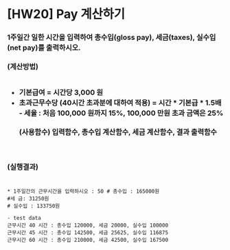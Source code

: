 # [HW20] Pay 계산하기

<h3>

1주일간 일한 시간을 입력하여 총수입(gloss pay), 세금(taxes), 실수입(net pay)를 출력하시오.</br></br>
(계산방법)</br></br>
- 기본급여 = 시간당 3,000 원</br>
- 초과근무수당 (40시간 초과분에 대하여 적용) = 시간 * 기본급 * 1.5배 - 세율 : 처음 100,000 원까지 15%, 100,000 만원 초과 금액은 25%</br></br>
(사용함수) 입력함수, 총수입 계산함수, 세금 계산함수, 결과 출력함수

</br></br>
(실행결과)
</br></br></h3>

```
* 1주일간의 근무시간을 입력하시오 : 50 # 총수입 : 165000원
#세 금: 31250원
# 실수입 : 133750원

- test data
근무시간 40 시간 : 총수입 120000, 세금 20000, 실수입 100000 
근무시간 45 시간 : 총수입 142500, 세금 25625, 실수입 116875 
근무시간 60 시간 : 총수입 210000, 세금 42500, 실수입 167500


```